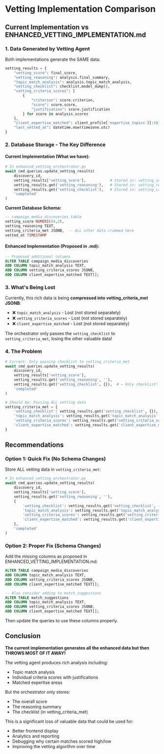 # Vetting Implementation Comparison

## Current Implementation vs ENHANCED_VETTING_IMPLEMENTATION.md

### 1. **Data Generated by Vetting Agent**

Both implementations generate the SAME data:
```python
vetting_results = {
    "vetting_score": final_score,
    "vetting_reasoning": analysis.final_summary,
    "topic_match_analysis": analysis.topic_match_analysis,
    "vetting_checklist": checklist.model_dump(),
    "vetting_criteria_scores": [
        {
            "criterion": score.criterion,
            "score": score.score,
            "justification": score.justification
        } for score in analysis.scores
    ],
    "client_expertise_matched": client_profile['expertise_topics'][:10],
    "last_vetted_at": datetime.now(timezone.utc)
}
```

### 2. **Database Storage - The Key Difference**

#### Current Implementation (What we have):
```python
# In enhanced_vetting_orchestrator.py
await cmd_queries.update_vetting_results(
    discovery_id,
    vetting_results['vetting_score'],           # Stored in: vetting_score
    vetting_results.get('vetting_reasoning'),   # Stored in: vetting_reasoning
    vetting_results.get('vetting_checklist'),   # Stored in: vetting_criteria_met (JSONB)
    'completed'
)
```

**Current Database Schema:**
```sql
-- campaign_media_discoveries table
vetting_score NUMERIC(4,2),
vetting_reasoning TEXT,
vetting_criteria_met JSONB,  -- ALL other data crammed here
vetted_at TIMESTAMP
```

#### Enhanced Implementation (Proposed in .md):
```sql
-- Proposed additional columns
ALTER TABLE campaign_media_discoveries 
ADD COLUMN topic_match_analysis TEXT,
ADD COLUMN vetting_criteria_scores JSONB,
ADD COLUMN client_expertise_matched TEXT[];
```

### 3. **What's Being Lost**

Currently, this rich data is being **compressed into vetting_criteria_met JSONB**:
- ❌ `topic_match_analysis` - Lost (not stored separately)
- ❌ `vetting_criteria_scores` - Lost (not stored separately)
- ❌ `client_expertise_matched` - Lost (not stored separately)

The orchestrator only passes the `vetting_checklist` to `vetting_criteria_met`, losing the other valuable data!

### 4. **The Problem**

```python
# Current: Only passing checklist to vetting_criteria_met
await cmd_queries.update_vetting_results(
    discovery_id,
    vetting_results['vetting_score'],
    vetting_results.get('vetting_reasoning', ''),
    vetting_results.get('vetting_checklist', {}),  # ← Only checklist!
    'completed'
)

# Should be: Passing ALL vetting data
vetting_criteria_met = {
    'vetting_checklist': vetting_results.get('vetting_checklist', {}),
    'topic_match_analysis': vetting_results.get('topic_match_analysis', ''),
    'vetting_criteria_scores': vetting_results.get('vetting_criteria_scores', []),
    'client_expertise_matched': vetting_results.get('client_expertise_matched', [])
}
```

## Recommendations

### Option 1: Quick Fix (No Schema Changes)
Store ALL vetting data in `vetting_criteria_met`:

```python
# In enhanced_vetting_orchestrator.py
await cmd_queries.update_vetting_results(
    discovery_id,
    vetting_results['vetting_score'],
    vetting_results.get('vetting_reasoning', ''),
    {
        'vetting_checklist': vetting_results.get('vetting_checklist', {}),
        'topic_match_analysis': vetting_results.get('topic_match_analysis', ''),
        'vetting_criteria_scores': vetting_results.get('vetting_criteria_scores', []),
        'client_expertise_matched': vetting_results.get('client_expertise_matched', [])
    },
    'completed'
)
```

### Option 2: Proper Fix (Schema Changes)
Add the missing columns as proposed in ENHANCED_VETTING_IMPLEMENTATION.md:

```sql
ALTER TABLE campaign_media_discoveries 
ADD COLUMN topic_match_analysis TEXT,
ADD COLUMN vetting_criteria_scores JSONB,
ADD COLUMN client_expertise_matched TEXT[];

-- Also consider adding to match_suggestions
ALTER TABLE match_suggestions
ADD COLUMN topic_match_analysis TEXT,
ADD COLUMN vetting_criteria_scores JSONB,
ADD COLUMN client_expertise_matched TEXT[];
```

Then update the queries to use these columns properly.

## Conclusion

**The current implementation generates all the enhanced data but then THROWS MOST OF IT AWAY!**

The vetting agent produces rich analysis including:
- Topic match analysis
- Individual criteria scores with justifications
- Matched expertise areas

But the orchestrator only stores:
- The overall score
- The reasoning summary
- The checklist (in vetting_criteria_met)

This is a significant loss of valuable data that could be used for:
- Better frontend display
- Analytics and reporting
- Debugging why certain matches scored high/low
- Improving the vetting algorithm over time